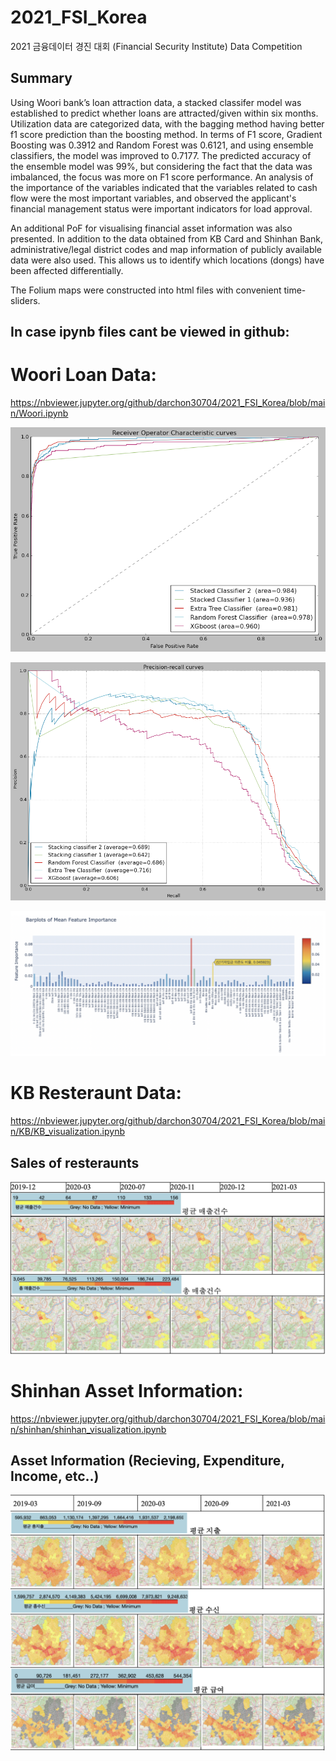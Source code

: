 # 2021_FSI_Korea
2021 금융데이터 경진 대회 (Financial Security Institute) Data Competition 

## Summary
Using Woori bank’s loan attraction data, a stacked classifer model was established to predict whether loans are attracted/given within six months. Utilization data are categorized data, with the bagging method having better f1 score prediction than the boosting method. In terms of F1 score, Gradient Boosting was 0.3912 and Random Forest was 0.6121, and using ensemble classifiers, the model was improved to 0.7177. The predicted accuracy of the ensemble model was 99%, but considering the fact that the data was imbalanced, the focus was more on F1 score performance. An analysis of the importance of the variables indicated that the variables related to cash flow were the most important variables, and observed the applicant's financial management status were important indicators for load approval.

An additional PoF for visualising financial asset information was also presented. In addition to the data obtained from KB Card and Shinhan Bank, administrative/legal district codes and map information of publicly available data were also used. This allows us to identify which locations (dongs) have been affected differentially.

The Folium maps were constructed into html files with convenient time-sliders.



## In case ipynb files cant be viewed in github:

# Woori Loan Data:
https://nbviewer.jupyter.org/github/darchon30704/2021_FSI_Korea/blob/main/Woori.ipynb

![ROC Curve](https://github.com/darchon30704/2021_FSI_Korea/blob/main/images/roc.png?raw=true)

![Precision Recall Curve](https://github.com/darchon30704/2021_FSI_Korea/blob/main/images/prc.png?raw=true)

![Mean Feature Importance](https://github.com/darchon30704/2021_FSI_Korea/blob/main/images/Woori_FI.png?raw=true)

# KB Resteraunt Data:
https://nbviewer.jupyter.org/github/darchon30704/2021_FSI_Korea/blob/main/KB/KB_visualization.ipynb

## Sales of resteraunts
![KB Map](https://github.com/darchon30704/2021_FSI_Korea/blob/main/images/KBmap.png?raw=true)

# Shinhan Asset Information:
https://nbviewer.jupyter.org/github/darchon30704/2021_FSI_Korea/blob/main/shinhan/shinhan_visualization.ipynb

## Asset Information (Recieving, Expenditure, Income, etc..)
![Shinhan Map](https://github.com/darchon30704/2021_FSI_Korea/blob/main/images/shinhan_map.png?raw=true)
